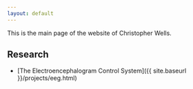 ```yaml
---
layout: default
---
```


This is the main page of the website of Christopher Wells.

## Research
- [The Electroencephalogram Control System]({{ site.baseurl }}/projects/eeg.html)
